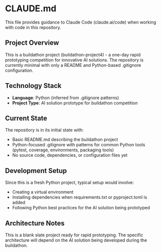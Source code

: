 # CLAUDE.md

This file provides guidance to Claude Code (claude.ai/code) when working with code in this repository.

## Project Overview

This is a buildathon project (buildathon-project4) - a one-day rapid prototyping competition for innovative AI solutions. The repository is currently minimal with only a README and Python-based .gitignore configuration.

## Technology Stack

- **Language**: Python (inferred from .gitignore patterns)
- **Project Type**: AI solution prototype for buildathon competition

## Current State

The repository is in its initial state with:
- Basic README.md describing the buildathon project
- Python-focused .gitignore with patterns for common Python tools (pytest, coverage, environments, packaging tools)
- No source code, dependencies, or configuration files yet

## Development Setup

Since this is a fresh Python project, typical setup would involve:
- Creating a virtual environment
- Installing dependencies when requirements.txt or pyproject.toml is added
- Following Python best practices for the AI solution being prototyped

## Architecture Notes

This is a blank slate project ready for rapid prototyping. The specific architecture will depend on the AI solution being developed during the buildathon.